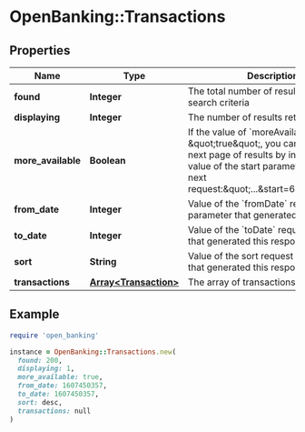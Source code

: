 # OpenBanking::Transactions

## Properties

| Name | Type | Description | Notes |
| ---- | ---- | ----------- | ----- |
| **found** | **Integer** | The total number of results matching search criteria |  |
| **displaying** | **Integer** | The number of results returned |  |
| **more_available** | **Boolean** | If the value of &#x60;moreAvailable&#x60; is \&quot;true\&quot;, you can retrieve the next page of results by increasing the value of the start parameter in your next request:\&quot;...&amp;start&#x3D;6&amp;limit&#x3D;5\&quot; |  |
| **from_date** | **Integer** | Value of the &#x60;fromDate&#x60; request parameter that generated this response |  |
| **to_date** | **Integer** | Value of the &#x60;toDate&#x60; request parameter that generated this response |  |
| **sort** | **String** | Value of the sort request parameter that generated this response |  |
| **transactions** | [**Array&lt;Transaction&gt;**](Transaction.md) | The array of transactions |  |

## Example

```ruby
require 'open_banking'

instance = OpenBanking::Transactions.new(
  found: 200,
  displaying: 1,
  more_available: true,
  from_date: 1607450357,
  to_date: 1607450357,
  sort: desc,
  transactions: null
)
```

